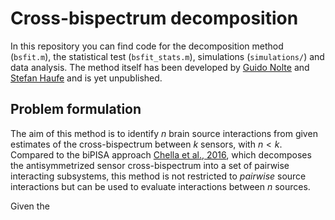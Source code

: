 # Cross-bispectrum decomposition

In this repository you can find code for the decomposition method (`bsfit.m`), the statistical test (`bsfit_stats.m`), simulations (`simulations/`) and data analysis. The method itself has been developed by [Guido Nolte](https://www.uke.de/allgemein/arztprofile-und-wissenschaftlerprofile/wissenschaftlerprofilseite_guido_nolte.html) and [Stefan Haufe](https://www.tu.berlin/uniml/about/head-of-group) and is yet unpublished. 

## Problem formulation
The aim of this method is to identify $n$ brain source interactions from given estimates of the cross-bispectrum between $k$ sensors, with $n < k$. Compared to the biPISA approach [Chella et al., 2016](https://journals.aps.org/pre/abstract/10.1103/PhysRevE.93.052420), which decomposes the antisymmetrized sensor cross-bispectrum into a set of pairwise interacting subsystems, this method is not restricted to _pairwise_ source interactions but can be used to evaluate interactions between $n$ sources.

Given the 
